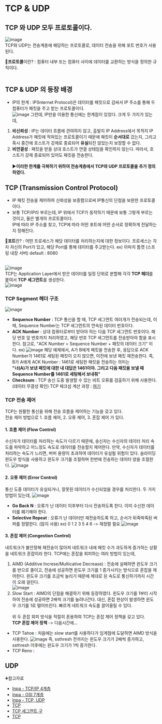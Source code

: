 # TCP & UDP

## TCP 와 UDP 모두 프로토콜이다. 
![image](https://github.com/kksshh0612/cs_study/assets/81570533/3648f653-f062-4500-9c84-0df42e7cd1bb)<br>
TCP와 UDP는 전송계층에 해당하는 프로토콜로, 데이터 전송을 위해 포트 번호가 사용된다. 

🧹**프로토콜**이란? : 컴퓨터 내부 또는 컴퓨터 사이에 데이터를 교환하는 방식을 정의한 규칙이다. <br><br>

## TCP & UDP 의 등장 배경 
- IP의 한계 : IP(Internet Protocol)은 데이터를 패킷으로 감싸서 IP 주소를 통해 두 컴퓨터가 패킷을 주고 받는 프로토콜이다.<br>
![image](https://github.com/kksshh0612/cs_study/assets/81570533/4d691cfe-ea1e-4e59-99ff-1817ca1b52a9)
그런데, IP만을 이용한 통신에는 한계점이 있었다. 크게 두 가지가 있는데, <br>
1. **비신뢰성** : IP는 데이터 흐름에 관여하지 않고, 출발지 IP Address에서 목적지 IP Address가 패킷에 적혀있는 프로토콜이기 때문에
패킷이 **순서대로** 갔는지, 그리고 혹시 중간에 호스트가 강제로 종료되어 **유실**되진 않았는지 보장할 수 없다.<br>
2. **비연결성** : 패킷을 받을 상대 호스트가 연결 상태임을 확인하지 않는다. 따라서, 호스트가 강제 종료되어 있어도 패킷을 전송한다. <br><br>
▶️**이러한 한계를 극복하기 위하여 전송계층에서 TCP와 UDP 프로토콜을 추가 정의하였다.**

## TCP (Transmission Control Protocol)
- IP 패킷 전송을 제어하여 신뢰성을 보증함으로써 IP통신의 단점을 보완한 프로토콜이다.
- 보통 TCP/IP라 부르는데, IP 위에서 TCP가 동작하기 때문에 보통 그렇게 부르는 것이고, 둘은 별개의 프로토콜이다. <br>
IP에 따라 IP 주소를 찾고, TCP에 따라 어떤 포트에 어떤 순서로 정확하게 전달하는지 정해진다.

🧹**포트**란? : 어떤 프로세스가 해당 데이터를 처리하는지에 대한 정보이다. 프로세스는 각자 자신의 Port가 있고, 해당 Port를 통해 데이터를 주고받는다. 
ex) 아파치 톰캣 (스프링 내장 서버) default : 8080 <br><br>

![image](https://github.com/kksshh0612/cs_study/assets/81570533/6430e5bf-5b52-45db-a9c4-e6f09a2bdd27) <br>
TCP는 Application Layer에서 받은 데이터를 일정 단위로 분할해 각각 **TCP 헤더**를 붙여서 **TCP 세그먼트**를 생성한다.  
![image](https://github.com/kksshh0612/cs_study/assets/81570533/5c1742a0-bd4b-4ea7-871d-a5b7d982a360)

### TCP Segment 헤더 구조 
![image](https://github.com/kksshh0612/cs_study/assets/81570533/ab7969aa-7769-4232-bf15-3f43446453d2)
- **Sequence Number** : TCP 통신을 할 때, TCP 세그먼트 여러개가 전송되는데, 이때, Sequence Number는 TCP 세그먼트의 연속된 데이터 번호이다.
- **ACK Number** : 상대 컴퓨터로부터 받아야 하는 다음 TCP 세그먼트 번호이다. 해당 번호 앞 번호까지 처리하였고, 해당 번호 TCP 세그먼트를 전송받아야 함을 표시한다. 참고로, "ACK Number = Sequence Number + 패킷의 데이터 크기" 이다. 
ex)
![image](https://github.com/kksshh0612/cs_study/assets/81570533/41759a97-d2db-4aa2-8c76-39cc0e3f2b08)
해당 예제에서, A가 B에게 패킷을 전송한 후, 응답으로 ACK Number가 1461로 세팅된 패킷이 오지 않으면, 이전에 보낸 패킷 재전송한다. 
즉, B가 A에게 ACK Number : 1461로 세팅한 패킷을 전송하는 의미는 <br>
**"너(A)가 보낸 패킷에 대한 내 대답은 1461이야. 그리고 다음 패킷을 보낼 때 Sequence Number를 1461로 세팅해서 보내줘"**
- **Checksum** : TCP 송신 도중 발생할 수 있는 비트 오류를 검출하기 위해 사용한다. (데이터 무결성 확인)
TCP 체크섬 계산 과정 : <a href="https://securitynewsteam.tistory.com/21">여기</a> <br>

### TCP 전송 제어 
TCP는 원활한 통신을 위해 전송 흐름을 제어하는 기능을 갖고 있다. <br>
전송 제어 방법으로 1. 흐름 제어, 2. 오류 제어, 3. 혼잡 제어 가 있다. <br>

#### 1. 흐름 제어 (Flow Control) 
수신자가 데이터를 처리하는 속도가 다르기 때문에, 송신자는 수신자의 데이터 처리 속도를 파악하고 어느정도 속도로 데이터를 전송할지 제어한다. 만약, 수신자가 데이터를 처리하는 속도가 느리면, 버퍼 용량이 초과하여 데이터가 유실될 위험이 있다. 슬라이딩 윈도우 방식을 사용하고 윈도우 크기를 조절하며 한번에 전송하는 데이터 양을 조절한다.
![image](https://github.com/kksshh0612/cs_study/assets/81570533/589294b6-92ac-4a9f-b2fd-8048cc6b27d4)

#### 2. 오류 제어 (Error Control)
통신 도중 데이터가 유실되거나, 잘못된 데이터가 수신되었을 경우를 처리한다. 두 가지 방법이 있는데,
![image](https://github.com/kksshh0612/cs_study/assets/81570533/0706e621-35d8-42b4-a45a-1151857a589e)
- **Go Back N** : 오류가 난 데이터 이후부터 다시 전송하도록 한다. 이미 수신한 데이터를 폐기해야 한다. 
- **Selective Repeat** : 오류가 난 데이터만 재전송하도록 하고, 순서가 뒤죽박죽된 버퍼를 정렬한다. (많이 사용)
  ex) 0 1 2 3 5 4 6 -> 재정렬 필요 
![image](https://github.com/kksshh0612/cs_study/assets/81570533/ed0776d1-6dd3-4a66-93bc-6f0d815a0469)

#### 3. 혼잡 제어 (Congestion Control)
네트워크가 불안정해 재전송이 많아져 네트워크 내에 패킷 수가 과도하게 증가하는 상황을 네트워크 혼잡이라 한다. 
TCP에는 혼잡을 회피하는 여러 방법이 있는데, 
1. AIMD (Additive Increse/Multicative Decrease) : 전송에 실패하면 윈도우 크기를 반으로 줄이고, 전송에 성공하면 윈도우 크기를 1 증가시키는 방식으로 혼잡을 제어한다. 윈도우 크기를 조금씩 늘리기 때문에 제대로 된 속도로 통신하기까지 시간이 오래 걸린다. <br>
![image](https://github.com/kksshh0612/cs_study/assets/81570533/6c665183-4710-4550-be55-960e51a38055)
2. Slow Start : AIMD의 단점을 해결하기 위해 등장하였다. 윈도우 크기를 1부터 시작하여 전송에 성공하면 2배씩 크기를 늘려나간다. 대신, 혼잡 현상이 발생하면 윈도우 크기를 1로 떨어뜨린다. 빠르게 네트워크 속도를 끌어올릴 수 있다. <br><br>
위 두 혼잡 회피 방식을 적절히 혼용하여 TCP는 혼잡 제어 정책을 갖고 있다. <br>
**TCP 혼잡 제어 정책**  -> 다음시간에...
- TCP Tahoe : 처음에는 slow start를 사용하다가 임계점에 도달하면 AIMD 방식을 사용한다.
![image](https://github.com/kksshh0612/cs_study/assets/81570533/7bc4ccf5-0ca0-48a2-96ee-e296cf6041b0)
즉, ssthresh 전까지는 윈도우 크기가 2배씩 증가하고, ssthresh 이후에는 윈도우 크기가 1씩 증가한다. 
- TCP Reno : 
   
## UDP 


➕참고자료 
- <a href="https://inpa.tistory.com/entry/WEB-%F0%9F%8C%90-TCP-IP-%EC%A0%95%EB%A6%AC-%F0%9F%91%AB%F0%9F%8F%BD-TCP-IP-4%EA%B3%84%EC%B8%B5">Inpa - TCP/IP 4계층</a>
- <a href="https://inpa.tistory.com/entry/WEB-%F0%9F%8C%90-OSI-7%EA%B3%84%EC%B8%B5-%EC%A0%95%EB%A6%AC#tcp/ip_4%EA%B3%84%EC%B8%B5">Inpa - OSI 7계층</a>
- <a href="https://inpa.tistory.com/entry/NW-%F0%9F%8C%90-%EC%95%84%EC%A7%81%EB%8F%84-%EB%AA%A8%ED%98%B8%ED%95%9C-TCP-UDP-%EA%B0%9C%EB%85%90-%E2%9D%93-%EC%89%BD%EA%B2%8C-%EC%9D%B4%ED%95%B4%ED%95%98%EC%9E%90#%F0%9F%95%B9%EF%B8%8F_tcp%EC%9D%98_%EC%A0%84%EC%86%A1_%EC%A0%9C%EC%96%B4_%EA%B8%B0%EB%B2%95">Inpa - TCP, UDP</a>
- <a href="https://kotlinworld.com/94">TCP</a>
- <a href="https://nogan.tistory.com/20">TCP 세그먼트 구</a>
- <a href="https://kotlinworld.com/94">TCP</a>
